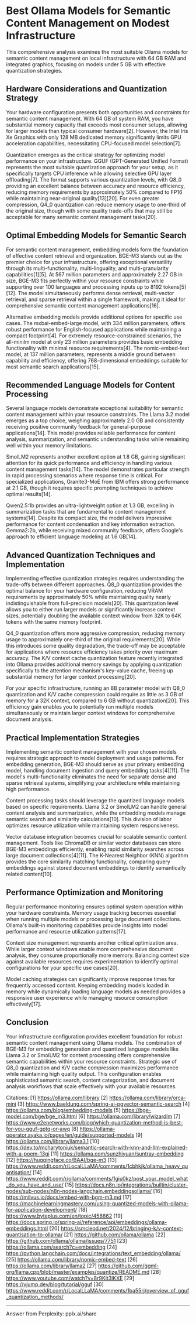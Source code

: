 # Best Ollama Models for Semantic Content Management on Modest Infrastructure

This comprehensive analysis examines the most suitable Ollama models for semantic content management on local infrastructure with 64 GB RAM and integrated graphics, focusing on models under 5 GB with effective quantization strategies.

## Hardware Considerations and Quantization Strategy

Your hardware configuration presents both opportunities and constraints for semantic content management. With 64 GB of system RAM, you have substantial memory capacity that exceeds most consumer setups, allowing for larger models than typical consumer hardware[2]. However, the Intel Iris Xe Graphics with only 128 MB dedicated memory significantly limits GPU acceleration capabilities, necessitating CPU-focused model selection[7].

Quantization emerges as the critical strategy for optimizing model performance on your infrastructure. GGUF (GPT-Generated Unified Format) represents the most suitable quantization approach for your setup, as it specifically targets CPU inference while allowing selective GPU layer offloading[7]. The format supports various quantization levels, with Q8_0 providing an excellent balance between accuracy and resource efficiency, reducing memory requirements by approximately 50% compared to FP16 while maintaining near-original quality[13][20]. For even greater compression, Q4_0 quantization can reduce memory usage to one-third of the original size, though with some quality trade-offs that may still be acceptable for many semantic content management tasks[20].

## Optimal Embedding Models for Semantic Search

For semantic content management, embedding models form the foundation of effective content retrieval and organization. BGE-M3 stands out as the premier choice for your infrastructure, offering exceptional versatility through its multi-functionality, multi-linguality, and multi-granularity capabilities[1][5]. At 567 million parameters and approximately 2.27 GB in size, BGE-M3 fits perfectly within your resource constraints while supporting over 100 languages and processing inputs up to 8192 tokens[5][12]. The model simultaneously performs dense retrieval, multi-vector retrieval, and sparse retrieval within a single framework, making it ideal for comprehensive semantic content management applications[16].

Alternative embedding models provide additional options for specific use cases. The mxbai-embed-large model, with 334 million parameters, offers robust performance for English-focused applications while maintaining a compact footprint[4]. For extremely resource-constrained scenarios, the all-minilm model at only 23 million parameters provides basic embedding functionality with minimal resource requirements[4]. The nomic-embed-text model, at 137 million parameters, represents a middle ground between capability and efficiency, offering 768-dimensional embeddings suitable for most semantic search applications[15].

## Recommended Language Models for Content Processing

Several language models demonstrate exceptional suitability for semantic content management within your resource constraints. The Llama 3.2 model emerges as a top choice, weighing approximately 2.0 GB and consistently receiving positive community feedback for general-purpose applications[14]. This model provides reliable performance for content analysis, summarization, and semantic understanding tasks while remaining well within your memory limitations.

SmolLM2 represents another excellent option at 1.8 GB, gaining significant attention for its quick performance and efficiency in handling various content management tasks[14]. The model demonstrates particular strength in rapid processing scenarios where response time is critical. For specialized applications, Granite3-MoE from IBM offers strong performance at 2.1 GB, though it requires specific prompting techniques to achieve optimal results[14].

Qwen2.5:1b provides an ultra-lightweight option at 1.3 GB, excelling in summarization tasks that are fundamental to content management systems[14]. Despite its compact size, the model delivers impressive performance for content condensation and key information extraction. Gemma2:2b, while receiving mixed community feedback, offers Google's approach to efficient language modeling at 1.6 GB[14].

## Advanced Quantization Techniques and Implementation

Implementing effective quantization strategies requires understanding the trade-offs between different approaches. Q8_0 quantization provides the optimal balance for your hardware configuration, reducing VRAM requirements by approximately 50% while maintaining quality nearly indistinguishable from full-precision models[20]. This quantization level allows you to either run larger models or significantly increase context sizes, potentially doubling the available context window from 32K to 64K tokens with the same memory footprint.

Q4_0 quantization offers more aggressive compression, reducing memory usage to approximately one-third of the original requirements[20]. While this introduces some quality degradation, the trade-off may be acceptable for applications where resource efficiency takes priority over maximum accuracy. The K/V context cache quantization feature recently integrated into Ollama provides additional memory savings by applying quantization specifically to the attention mechanism's key-value cache, freeing up substantial memory for larger context processing[20].

For your specific infrastructure, running an 8B parameter model with Q8_0 quantization and K/V cache compression could require as little as 3 GB of memory for a 32K context, compared to 6 GB without quantization[20]. This efficiency gain enables you to potentially run multiple models simultaneously or maintain larger context windows for comprehensive document analysis.

## Practical Implementation Strategies

Implementing semantic content management with your chosen models requires strategic approach to model deployment and usage patterns. For embedding generation, BGE-M3 should serve as your primary embedding model, handling document ingestion and query embedding tasks[4][11]. The model's multi-functionality eliminates the need for separate dense and sparse retrieval systems, simplifying your architecture while maintaining high performance.

Content processing tasks should leverage the quantized language models based on specific requirements. Llama 3.2 or SmolLM2 can handle general content analysis and summarization, while the embedding models manage semantic search and similarity calculations[10]. This division of labor optimizes resource utilization while maintaining system responsiveness.

Vector database integration becomes crucial for scalable semantic content management. Tools like ChromaDB or similar vector databases can store BGE-M3 embeddings efficiently, enabling rapid similarity searches across large document collections[4][11]. The K-Nearest Neighbor (KNN) algorithm provides the core similarity matching functionality, comparing query embeddings against stored document embeddings to identify semantically related content[10].

## Performance Optimization and Monitoring

Regular performance monitoring ensures optimal system operation within your hardware constraints. Memory usage tracking becomes essential when running multiple models or processing large document collections. Ollama's built-in monitoring capabilities provide insights into model performance and resource utilization patterns[17].

Context size management represents another critical optimization area. While larger context windows enable more comprehensive document analysis, they consume proportionally more memory. Balancing context size against available resources requires experimentation to identify optimal configurations for your specific use cases[20].

Model caching strategies can significantly improve response times for frequently accessed content. Keeping embedding models loaded in memory while dynamically loading language models as needed provides a responsive user experience while managing resource consumption effectively[17].

## Conclusion

Your infrastructure configuration provides excellent foundation for robust semantic content management using Ollama models. The combination of BGE-M3 for embedding generation and quantized language models like Llama 3.2 or SmolLM2 for content processing offers comprehensive semantic capabilities within your resource constraints. Strategic use of Q8_0 quantization and K/V cache compression maximizes performance while maintaining high quality output. This configuration enables sophisticated semantic search, content categorization, and document analysis workflows that scale effectively with your available resources.

Citations:
[1] https://ollama.com/library
[2] https://ollama.com/library/orca-mini
[3] https://www.baeldung.com/spring-ai-pgvector-semantic-search
[4] https://ollama.com/blog/embedding-models
[5] https://bge-model.com/bge/bge_m3.html
[6] https://ollama.com/library/wizardlm
[7] https://www.e2enetworks.com/blog/which-quantization-method-is-best-for-you-gguf-gptq-or-awq
[8] https://ollama-operator.ayaka.io/pages/en/guide/supported-models
[9] https://ollama.com/library/llama3.1
[10] https://dev.to/mcharytoniuk/semantic-search-with-knn-and-llm-explained-with-a-poem-13gi
[11] https://ollama.com/sunzhiyuan/suntray-embedding
[12] https://huggingface.co/BAAI/bge-m3
[13] https://www.reddit.com/r/LocalLLaMA/comments/1cbhkjk/ollama_heavy_quantisation/
[14] https://www.reddit.com/r/ollama/comments/1giu0kz/post_your_model_what_do_you_have_and_use/
[15] https://docs.n8n.io/integrations/builtin/cluster-nodes/sub-nodes/n8n-nodes-langchain.embeddingsollama/
[16] https://milvus.io/docs/embed-with-bgm-m3.md
[17] https://machinelearningmastery.com/using-quantized-models-with-ollama-for-application-development/
[18] https://www.byteplus.com/en/topic/456662
[19] https://docs.spring.io/spring-ai/reference/api/embeddings/ollama-embeddings.html
[20] https://smcleod.net/2024/12/bringing-k/v-context-quantisation-to-ollama/
[21] https://github.com/ollama/ollama
[22] https://github.com/ollama/ollama/issues/7751
[23] https://ollama.com/search?c=embedding
[24] https://python.langchain.com/docs/integrations/text_embedding/ollama/
[25] https://ollama.com/library/nomic-embed-text
[26] https://ollama.com/library/llama2
[27] https://github.com/ggml-org/llama.cpp/blob/master/examples/quantize/README.md
[28] https://www.youtube.com/watch?v=8r9Kit3lKXE
[29] https://vjump.dev/blog/tutorial/gguf
[30] https://www.reddit.com/r/LocalLLaMA/comments/1ba55rj/overview_of_gguf_quantization_methods/

---
Answer from Perplexity: pplx.ai/share
